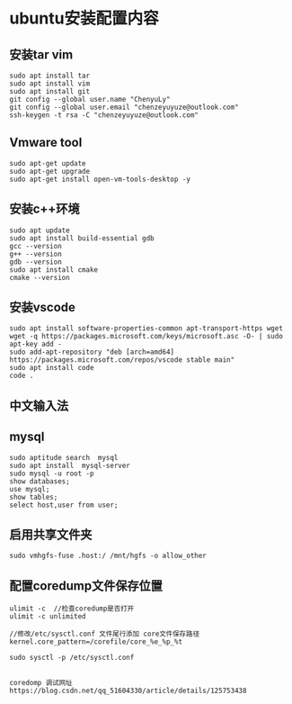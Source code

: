 # ubuntu安装配置内容

## 安装tar vim

```shell
sudo apt install tar
sudo apt install vim
sudo apt install git
git config --global user.name "ChenyuLy"
git config --global user.email "chenzeyuyuze@outlook.com"
ssh-keygen -t rsa -C "chenzeyuyuze@outlook.com" 
```

## Vmware tool

```shell
sudo apt-get update
sudo apt-get upgrade
sudo apt-get install open-vm-tools-desktop -y
```

##  安装c++环境 

```shell
sudo apt update
sudo apt install build-essential gdb
gcc --version
g++ --version
gdb --version
sudo apt install cmake
cmake --version
```

## 安装vscode

```shell
sudo apt install software-properties-common apt-transport-https wget
wget -q https://packages.microsoft.com/keys/microsoft.asc -O- | sudo apt-key add -
sudo add-apt-repository "deb [arch=amd64] https://packages.microsoft.com/repos/vscode stable main"
sudo apt install code
code .

```

## 中文输入法

## mysql 

```shell
sudo aptitude search  mysql
sudo apt install  mysql-server
sudo mysql -u root -p
show databases;
use mysql;
show tables;
select host,user from user;
```

## 启用共享文件夹

```shell
sudo vmhgfs-fuse .host:/ /mnt/hgfs -o allow_other
```

## 配置coredump文件保存位置

```
ulimit -c  //检查coredump是否打开
ulimit -c unlimited

//修改/etc/sysctl.conf 文件尾行添加 core文件保存路径
kernel.core_pattern=/corefile/core_%e_%p_%t

sudo sysctl -p /etc/sysctl.conf


coredomp 调试网址 https://blog.csdn.net/qq_51604330/article/details/125753438
```

